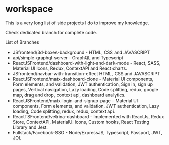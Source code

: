 # workspace
This is a very long list of side projects I do to improve my knowledge.

Check dedicated branch for complete code.

List of Branches
- JSfrontend/3d-boxes-background - HTML, CSS and JAVASCRIPT
- api/simple-graphql-server - GraphQL and Typescript
- ReactJSFrontend/dashboard-with-light-and-dark-mode - React, SASS, Material UI Icons, Redux, ContextAPI and React charts.
- JSfrontend/navbar-with-transition-effect  HTML, CSS and JAVASCRIPT
- ReactJSFrontend/matx-dashboard-clone - Material UI components, Form elements, and validation, JWT authentication, Sign in, sign up pages, Vertical navigation, Lazy loading, Code splitting, redux, google map, drag and drop, context api, dashboard analytics.
- ReactJSFrontend/matx-login-and-signup-page - Material UI components, Form elements, and validation, JWT authentication, Lazy loading, Code splitting, redux, redux, context api.
- ReactTSFrontend/vetrina-dashboard - Implemented with ReactJs, Redux Store, ContextAPI, MaterialUI Icons, Custom hooks, React Testing Library and Jest.
- Fullstack/Facebook-SSO - Node/ExpressJS, Typescript, Passport, JWT, JOI.
